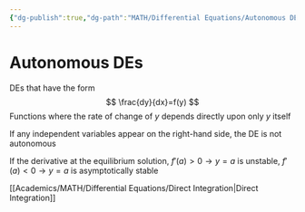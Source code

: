 ```yaml
---
{"dg-publish":true,"dg-path":"MATH/Differential Equations/Autonomous DEs.md","permalink":"/math/differential-equations/autonomous-d-es/","created":"2024-10-04T14:48:00.987-04:00","updated":"2025-07-08T11:02:52.733-04:00"}
---
```


# Autonomous DEs

DEs that have the form 
$$
\frac{dy}{dx}=f(y)
$$
Functions where the rate of change of $y$ depends directly upon only $y$ itself

If any independent variables appear on the right-hand side, the DE is not autonomous

If the derivative at the equilibrium solution, $f'(a)>0 \to y=a$ is unstable, $f'(a)<0\to y=a$ is asymptotically stable

[[Academics/MATH/Differential Equations/Direct Integration\|Direct Integration]]